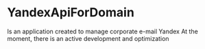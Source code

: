 # YandexApiForDomain
Is an application created to manage corporate e-mail Yandex
At the moment, there is an active development and optimization

